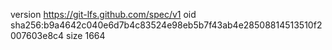 version https://git-lfs.github.com/spec/v1
oid sha256:b9a4642c040e6d7b4c83524e98eb5b7f43ab4e28508814513510f2007603e8c4
size 1664
